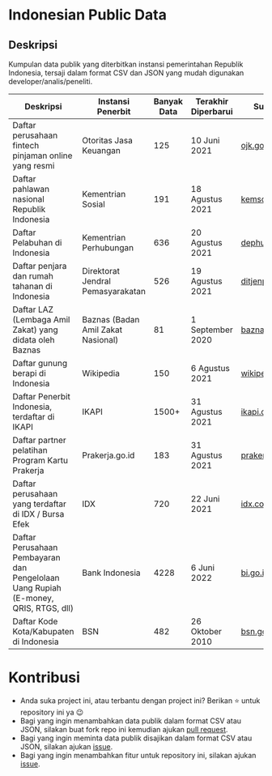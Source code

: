 # Indonesian Public Data
## Deskripsi
Kumpulan data publik yang diterbitkan instansi pemerintahan Republik Indonesia, tersaji dalam format CSV dan JSON yang mudah digunakan developer/analis/peneliti.

 | Deskripsi | Instansi Penerbit | Banyak Data | Terakhir Diperbarui | Sumber | Unduh |
|------------|--------|----------|---------|----|---------|
| Daftar perusahaan fintech pinjaman online yang resmi | Otoritas Jasa Keuangan | 125 | 10 Juni 2021        | [ojk.go.id](https://www.ojk.go.id/id/kanal/iknb/financial-technology/Documents/PERUSAHAAN%20FINTECH%20LENDING%20BERIZIN%20DAN%20TERDAFTAR%20DI%20OJK%20PER%2010%20JUNI%202021.pdf) | [json](json/indonesia_registered_p2p_lending.json), [csv](csv/indonesia_registered_p2p_lending.csv) |
| Daftar pahlawan nasional Republik Indonesia          | Kementrian Sosial      | 191 | 18 Agustus 2021     | [kemsos.go.id](https://direktoratk2krs.kemsos.go.id/pahlawannasional)                                                                                                                 | [json](json/indonesia_national_heroes.json), [csv](csv/indonesia_national_heroes.csv) |
| Daftar Pelabuhan di Indonesia |  Kementrian Perhubungan   | 636 | 20 Agustus 2021     | [dephub.go.id](http://simpel.dephub.go.id/index.php/front)                                                                                                                 | [json](json/indonesia_public_ports.json), [csv](csv/indonesia_public_ports.csv) |
| Daftar penjara dan rumah tahanan di Indonesia |  Direktorat Jendral Pemasyarakatan   | 526 | 19 Agustus 2021     | [ditjenpas.go.id](http://smslap.ditjenpas.go.id/public/sdp/current/kanwil/all/)                                                                                                                 | [json](json/indonesia_prisons.json), [csv](csv/indonesia_prisons.csv) |
| Daftar LAZ (Lembaga Amil Zakat) yang didata oleh Baznas | Baznas (Badan Amil Zakat Nasional) | 81 | 1 September 2020     | [baznas.go.id](https://pid.baznas.go.id/wp-content/uploads/2020/09/STATISTIK-ZAKAT-NASIONAL-2019.pdf)                                                                                                                 | [json](json/indonesia_prisons.json), [csv](csv/indonesia_prisons.csv) |
| Daftar gunung berapi di Indonesia | Wikipedia   | 150 | 6 Agustus 2021     | [wikipedia](https://id.wikipedia.org/wiki/Daftar_gunung_berapi_di_Indonesia)                                                                                                                 | [json](json/indonesia_volcanoes.json), [csv](csv/indonesia_volcanoes.csv) |
| Daftar Penerbit Indonesia, terdaftar di IKAPI | IKAPI   | 1500+ | 31 Agustus 2021     | [ikapi.org](https://www.ikapi.org/language/en/ikapi-member/#)                                                                                                                 | [json](json/indonesia_publishers.json), [csv](csv/indonesia_publishers.csv) |
| Daftar partner pelatihan Program Kartu Prakerja | Prakerja.go.id   | 183 | 31 Agustus 2021     | [prakerja.go.id](https://www.prakerja.go.id/lembaga-pelatihan)                                                                                                                 | [json](json/prakerja_providers.json), [csv](csv/prakerja_providers.csv) |
| Daftar perusahaan yang terdaftar di IDX / Bursa Efek | IDX  | 720 | 22 Juni 2021     | [idx.co.id](https://www.idx.co.id/data-pasar/data-saham/daftar-saham/)                                                                                                                 | [json](json/indonesia_public_companies.json), [csv](csv/indonesia_public_companies.csv) |
| Daftar Perusahaan Pembayaran dan Pengelolaan Uang Rupiah (E-money, QRIS, RTGS, dll)| Bank Indonesia  | 4228 | 6 Juni 2022   | [bi.go.id](https://www.bi.go.id/PJSPQRIS/default.aspx)                                                                                                        | [json](json/indonesia_registered_money_companies.json), [csv](csv/indonesia_registered_money_companies.csv) |
| Daftar Kode Kota/Kabupaten di Indonesia| BSN  | 482 | 26 Oktober 2010   | [bsn.go.id](https://www.bsn.go.id/main/bsn/detail/9)                                                                                                                 | [json](json/sni_city_codes.json), [csv](csv/sni_city_codes.csv) |

# Kontribusi
- Anda suka project ini, atau terbantu dengan project ini? Berikan ⭐ untuk repository ini ya 😉
- Bagi yang ingin menambahkan data publik dalam format CSV atau JSON, silakan buat fork repo ini kemudian ajukan [pull request](https://github.com/yogski/indonesian_public_data/pulls).
- Bagi yang ingin meminta data publik disajikan dalam format CSV atau JSON, silakan ajukan [issue](https://github.com/yogski/indonesian_public_data/issues).
- Bagi yang ingin menambahkan fitur untuk repository ini, silakan ajukan [issue](https://github.com/yogski/indonesian_public_data/issues).